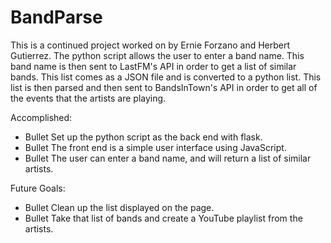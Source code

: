 # BandParse
This is a continued project worked on by Ernie Forzano and Herbert Gutierrez. The python script allows the user to enter a band name. This band name is then sent to LastFM's API in order to get a list of similar bands. This list comes as a JSON file and is converted to a python list. This list is then parsed and then sent to BandsInTown's API in order to get all of the events that the artists are playing. 

Accomplished:
* Bullet Set up the python script as the back end with flask. 
* Bullet The front end is a simple user interface using JavaScript. 
* Bullet The user can enter a band name, and will return a list of similar artists.

Future Goals: 
* Bullet Clean up the list displayed on the page. 
* Bullet Take that list of bands and create a YouTube playlist from the artists. 



